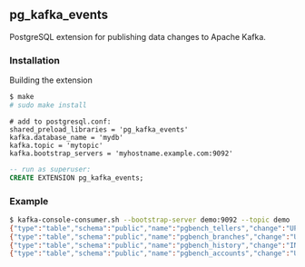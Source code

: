 ## pg_kafka_events

PostgreSQL extension for publishing data changes to Apache Kafka.

### Installation

Building the extension

```bash
$ make
# sudo make install
```

```
# add to postgresql.conf:
shared_preload_libraries = 'pg_kafka_events'
kafka.database_name = 'mydb'
kafka.topic = 'mytopic'
kafka.bootstrap_servers = 'myhostname.example.com:9092'
```

```sql
-- run as superuser:
CREATE EXTENSION pg_kafka_events;
```

### Example

```bash
$ kafka-console-consumer.sh --bootstrap-server demo:9092 --topic demo
{"type":"table","schema":"public","name":"pgbench_tellers","change":"UPDATE","key":{"tid":3},"data":{"tid":3,"bid":1,"tbalance":-6035,"filler":null}}
{"type":"table","schema":"public","name":"pgbench_branches","change":"UPDATE","key":{"bid":1},"data":{"bid":1,"bbalance":-986138,"filler":null}}
{"type":"table","schema":"public","name":"pgbench_history","change":"INSERT","data":{"tid":3,"bid":1,"aid":3567,"delta":-3678,"mtime":"2017-09-15 17:16:29.537082","filler":null}}
{"type":"table","schema":"public","name":"pgbench_accounts","change":"UPDATE","key":{"aid":96970},"data":{"aid":96970,"bid":1,"abalance":425,"filler":"  "}}
```
